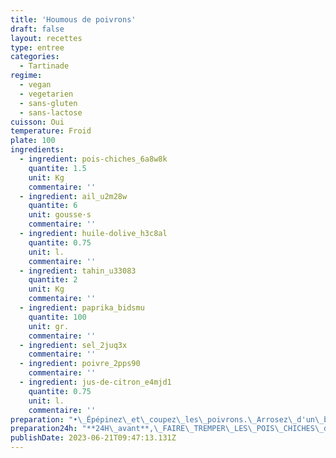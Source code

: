 ```yaml
---
title: 'Houmous de poivrons'
draft: false
layout: recettes
type: entree
categories:
  - Tartinade
regime:
  - vegan
  - vegetarien
  - sans-gluten
  - sans-lactose
cuisson: Oui
temperature: Froid
plate: 100
ingredients:
  - ingredient: pois-chiches_6a8w8k
    quantite: 1.5
    unit: Kg
    commentaire: ''
  - ingredient: ail_u2m28w
    quantite: 6
    unit: gousse·s
    commentaire: ''
  - ingredient: huile-dolive_h3c8al
    quantite: 0.75
    unit: l.
    commentaire: ''
  - ingredient: tahin_u33083
    quantite: 2
    unit: Kg
    commentaire: ''
  - ingredient: paprika_bidsmu
    quantite: 100
    unit: gr.
    commentaire: ''
  - ingredient: sel_2juq3x
    commentaire: ''
  - ingredient: poivre_2pps90
    commentaire: ''
  - ingredient: jus-de-citron_e4mjd1
    quantite: 0.75
    unit: l.
    commentaire: ''
preparation: "•\_Épépinez\_et\_coupez\_les\_poivrons.\_Arrosez\_d'un\_bon\_filet\_d’huile\_d’olive.\_Faire cuire\_au\_four\_à\_200°\_pendant\_45\_mn\_en\_les\_retournant\_deux\_ou\_trois\_fois pendant\_la\_cuisson.\n•\_Après\_cuisson,\_les\_faire\_refroidir\_(dans\_un\_sac\_plastique,\_c'est\_plus\_facile pour\_enlever\_la\_peau)\_et\_enlever\_la\_peau.\n•\_Égoutter\_les\_pois\_chiches\_et\_les\_mixer\_avec\_le\_tahine\_le\_jus\_de\_citron\_et\_de l'ail.\n•\_Rajouter\_les\_poivrons,\_l'huile\_d'olive,\_le\_paprika,\_le\_sel,\_le\_poivre\_et\_finir\_de mixer.\n•\_Au\_dressage,\_saupoudrer\_de\_graines\_de\_sésame."
preparation24h: "**24H\_avant**,\_FAIRE\_TREMPER\_LES\_POIS\_CHICHES\_dans\_3\_fois\_leur\_volume d'eau\_et\_changer\_l'eau\_le\_matin\_pour\_éviter\_que\_ça\_fermente. \n\n**Obligatoirement\_1\_J\_avant**"
publishDate: 2023-06-21T09:47:13.131Z
---
```

